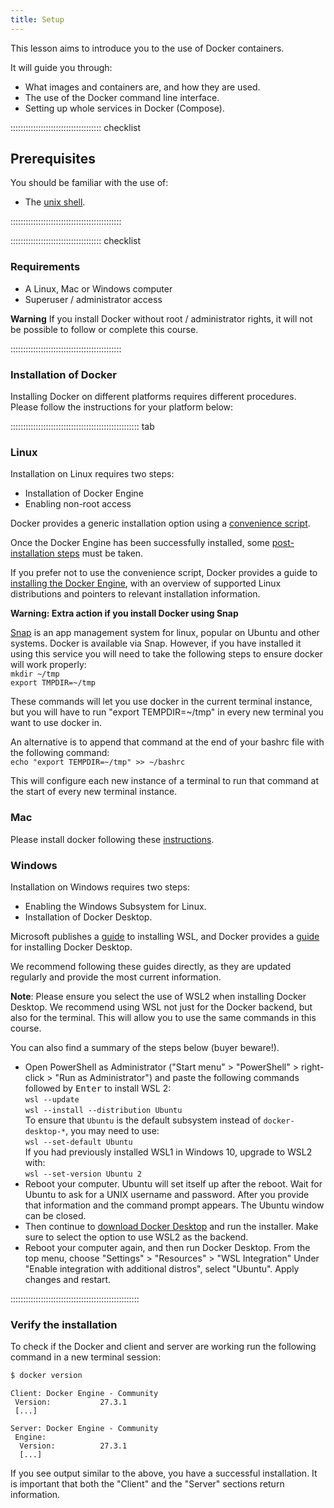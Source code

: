 ```yaml
---
title: Setup
---
```


This lesson aims to introduce you to the use of Docker containers.

It will guide you through:

* What images and containers are, and how they are used.
* The use of the Docker command line interface.
* Setting up whole services in Docker (Compose).

::::::::::::::::::::::::::::::::::::  checklist

## Prerequisites

You should be familiar with the use of:

- The [unix shell](https://swcarpentry.github.io/shell-novice/).

::::::::::::::::::::::::::::::::::::::::::::

::::::::::::::::::::::::::::::::::::  checklist

### Requirements

- A Linux, Mac or Windows computer
- Superuser / administrator access

**Warning** If you install Docker without root / administrator rights, it will not be possible to follow or complete this course.

::::::::::::::::::::::::::::::::::::::::::::

### Installation of Docker

Installing Docker on different platforms requires different procedures.
Please follow the instructions for your platform below:

::::::::::::::::::::::::::::::::::::::::::::::::::: tab

### Linux

Installation on Linux requires two steps:

- Installation of Docker Engine
- Enabling non-root access

Docker provides a generic installation option using a [convenience script](https://docs.docker.com/engine/install/ubuntu/#install-using-the-convenience-script).

Once the Docker Engine has been successfully installed, some [post-installation steps](https://docs.docker.com/engine/install/linux-postinstall/) must be taken.

If you prefer not to use the convenience script,
Docker provides a guide to [installing the Docker Engine](https://docs.docker.com/engine/install/),
with an overview of supported Linux distributions and pointers to relevant installation information.

**Warning: Extra action if you install Docker using Snap**

[Snap](https://snapcraft.io/) is an app management system for linux, popular on Ubuntu and other systems.
Docker is available via Snap.
However, if you have installed it using this service you will need to take the following steps to ensure docker will work properly:  
`mkdir ~/tmp`  
`export TMPDIR=~/tmp`

These commands will let you use docker in the current terminal instance,
but you will have to run "export TEMPDIR=~/tmp" in every new terminal you want to use docker in.

An alternative is to append that command at the end of your bashrc file with the following command:  
`echo "export TEMPDIR=~/tmp" >> ~/bashrc`

This will configure each new instance of a terminal to run that command at the start of every new terminal instance.


### Mac

Please install docker following these [instructions](https://docs.docker.com/desktop/install/mac-install/).


### Windows

Installation on Windows requires two steps:

- Enabling the Windows Subsystem for Linux.
- Installation of Docker Desktop.

Microsoft publishes a [guide](https://learn.microsoft.com/en-us/windows/wsl/install) to installing WSL,
and Docker provides a [guide](https://docs.docker.com/desktop/install/windows-install/") for installing Docker Desktop.

We recommend following these guides directly, as they are updated regularly and provide the most current information.

**Note**: Please ensure you select the use of WSL2 when installing Docker Desktop.
We recommend using WSL not just for the Docker backend, but also for the terminal.
This will allow you to use the same commands in this course.

You can also find a summary of the steps below (buyer beware!).

- Open PowerShell as Administrator ("Start menu" > "PowerShell" > right-click > "Run as Administrator")
  and paste the following commands followed by <kbd>Enter</kbd> to install WSL 2:  
  `wsl --update`  
  `wsl --install --distribution Ubuntu`  
  To ensure that `Ubuntu` is the default subsystem instead of `docker-desktop-*`, you may need to use:  
  `wsl --set-default Ubuntu`  
  If you had previously installed WSL1 in Windows 10, upgrade to WSL2 with:  
  `wsl --set-version Ubuntu 2`
- Reboot your computer.
  Ubuntu will set itself up after the reboot.
  Wait for Ubuntu to ask for a UNIX username and password.
  After you provide that information and the command prompt appears.
  The Ubuntu window can be closed.
- Then continue to [download Docker Desktop](https://desktop.docker.com/win/main/amd64/Docker%20Desktop%20Installer.exe) and run the installer.
  Make sure to select the option to use WSL2 as the backend.
- Reboot your computer again, and then run Docker Desktop.
  From the top menu, choose "Settings" > "Resources" > "WSL Integration"
  Under "Enable integration with additional distros", select "Ubuntu".
  Apply changes and restart.

:::::::::::::::::::::::::::::::::::::::::::::::::::



### Verify the installation

To check if the Docker and client and server are working run the following command in a new terminal session:

```bash
$ docker version
```
```output
Client: Docker Engine - Community
 Version:           27.3.1
 [...]

Server: Docker Engine - Community
 Engine:
  Version:          27.3.1
  [...]
```

If you see output similar to the above, you have a successful installation.
It is important that both the "Client" and the "Server" sections return information.
